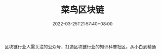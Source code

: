 ﻿---
weight: 
title: "菜鸟区块链"
description: "区块链行业人需关注的公众号，打造区块链行业的知识科普社区，从小白到精通"
date: 2022-03-25T21:57:40+08:00
lastmod: 2022-03-25T16:45:40+08:00
draft: false
authors: ["Metabd"]
featuredImage: "cainiaoqukuailian.jpg"
link: ""
tags: ["微信公众号","菜鸟区块链"]
categories: ["navigation"]
navigation: ["微信公众号"]
lightgallery: true
toc: true
pinned: false
recommend: false
recommend1: false
---
区块链行业人需关注的公众号，打造区块链行业的知识科普社区，从小白到精通
